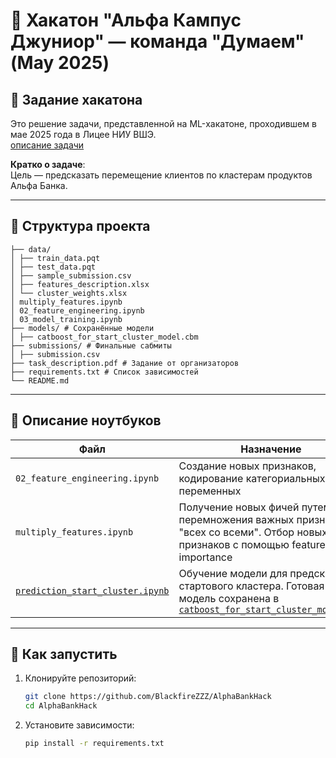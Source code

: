 # 🧠 Хакатон "Альфа Кампус Джуниор" — команда "Думаем" (May 2025)

## 📄 Задание хакатона

Это решение задачи, представленной на ML-хакатоне, проходившем в мае 2025 года в Лицее НИУ ВШЭ.  
[описание задачи](./task_description.pdf)

**Кратко о задаче**:  
Цель — предсказать перемещение клиентов по кластерам продуктов Альфа Банка.

---

## 📁 Структура проекта
```
├── data/
│ ├── train_data.pqt
│ ├── test_data.pqt
│ ├── sample_submission.csv
│ ├── features_description.xlsx
│ └── cluster_weights.xlsx
│ multiply_features.ipynb
│ 02_feature_engineering.ipynb
│ 03_model_training.ipynb
├── models/ # Сохранённые модели
│ ├── catboost_for_start_cluster_model.cbm
├── submissions/ # Финальные сабмиты
│ ├── submission.csv
├── task_description.pdf # Задание от организаторов
├── requirements.txt # Список зависимостей
└── README.md
```

---

## 📓 Описание ноутбуков

| Файл                           | Назначение                                                                                                      |
|--------------------------------|-----------------------------------------------------------------------------------------------------------------|
| `02_feature_engineering.ipynb` | Создание новых признаков, кодирование категориальных переменных                                                 |
| `multiply_features.ipynb`      | Получение новых фичей путем перемножения важных признаков "всех со всеми". Отбор новых признаков с помощью feature importance |
| [`prediction_start_cluster.ipynb`](prediction_start_cluster.ipynb) | Обучение модели для предсказания стартового кластера. Готовая модель сохранена в [`catboost_for_start_cluster_model.cbm`](/models/catboost_for_start_cluster_model.cbm) |


---

## 🚀 Как запустить

1. Клонируйте репозиторий:
   ```bash
   git clone https://github.com/BlackfireZZZ/AlphaBankHack
   cd AlphaBankHack
   ```
2. Установите зависимости:
   ```bash 
   pip install -r requirements.txt
   ```
